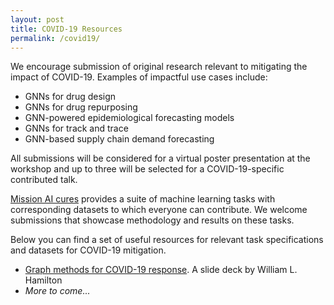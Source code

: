 ```yaml
---
layout: post
title: COVID-19 Resources
permalink: /covid19/
---
```


We encourage submission of original research relevant to mitigating the impact of COVID-19. Examples of impactful use cases include: 

- GNNs for drug design
- GNNs for drug repurposing
- GNN-powered epidemiological forecasting models
- GNNs for track and trace
- GNN-based supply chain demand forecasting 

All submissions will be considered for a virtual poster presentation at the workshop and up to three will be selected for a COVID-19-specific contributed talk. 

[Mission AI cures](https://www.aicures.mit.edu/) provides a suite of machine learning tasks with corresponding datasets to which everyone can contribute. We welcome submissions that showcase methodology and results on these tasks. 

Below you can find a set of useful resources for relevant task specifications and datasets for COVID-19 mitigation. 

- [Graph methods for COVID-19 response](files/graphs-against-covid.pdf). A slide deck by William L. Hamilton
- *More to come...* 
